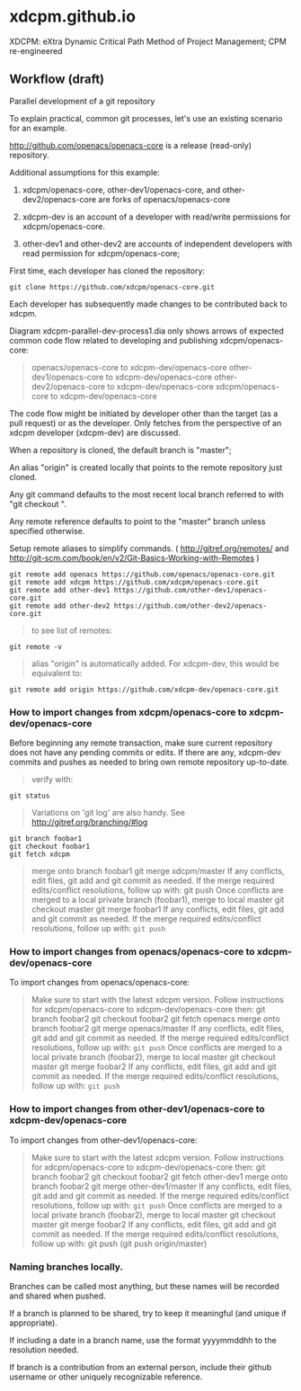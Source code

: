 xdcpm.github.io
==============

XDCPM: eXtra Dynamic Critical Path Method of Project Management; CPM re-engineered

Workflow (draft)
----------------

Parallel development of a git repository

To explain practical, common git processes, let's use an existing scenario for an example.

http://github.com/openacs/openacs-core is a release (read-only) repository.

Additional assumptions for this example:

1. xdcpm/openacs-core, other-dev1/openacs-core, and other-dev2/openacs-core are forks of openacs/openacs-core

2. xdcpm-dev is an account of a developer with read/write permissions for xdcpm/openacs-core.

3. other-dev1 and other-dev2 are accounts of independent developers with read permission for xdcpm/openacs-core; 

First time, each developer has cloned the repository:

    git clone https://github.com/xdcpm/openacs-core.git

Each developer has subsequently made changes to be contributed back to xdcpm.

Diagram xdcpm-parallel-dev-process1.dia only shows arrows of expected common code flow related to developing and publishing xdcpm/openacs-core:

> openacs/openacs-core to xdcpm-dev/openacs-core
> other-dev1/openacs-core to xdcpm-dev/openacs-core
> other-dev2/openacs-core to xdcpm-dev/openacs-core
> xdcpm/openacs-core to xdcpm-dev/openacs-core

The code flow might be initiated by developer other than the target (as a pull request) or as the developer.  Only fetches from the perspective of an xdcpm developer (xdcpm-dev) are discussed.

When a repository is cloned, the default branch is "master";

An alias "origin" is created locally that points to the remote repository just cloned.

Any git command defaults to the most recent local branch referred to with "git checkout <branch-name>".

Any remote reference defaults to point to the "master" branch unless specified otherwise.

Setup remote aliases to simplify commands. ( http://gitref.org/remotes/ and http://git-scm.com/book/en/v2/Git-Basics-Working-with-Remotes )

    git remote add openacs https://github.com/openacs/openacs-core.git
    git remote add xdcpm https://github.com/xdcpm/openacs-core.git
    git remote add other-dev1 https://github.com/other-dev1/openacs-core.git
    git remote add other-dev2 https://github.com/other-dev2/openacs-core.git

> to see list of remotes:

    git remote -v 

> alias "origin" is automatically added. For xdcpm-dev, this would be equivalent to:

    git remote add origin https://github.com/xdcpm-dev/openacs-core.git


### How to import changes from xdcpm/openacs-core to xdcpm-dev/openacs-core

Before beginning any remote transaction, make sure current repository does not have any pending commits or edits. If there are any, xdcpm-dev commits and pushes as needed to bring own remote repository up-to-date.

> verify with:

    git status

> Variations on 'git log' are also handy. See http://gitref.org/branching/#log

    git branch foobar1
    git checkout foobar1
    git fetch xdcpm
> merge onto branch foobar1 
    git merge xdcpm/master
> If any conflicts, edit files, git add and git commit as needed. 
> If the merge required edits/conflict resolutions, follow up with: git push 
> Once conflicts are merged to a local private branch (foobar1), merge to local master
    git checkout master
    git merge foobar1
> If any conflicts, edit files, git add and git commit as needed. 
> If the merge required edits/conflict resolutions, follow up with: ```git push``` 



### How to import changes from openacs/openacs-core to xdcpm-dev/openacs-core

To import changes from openacs/openacs-core:

> Make sure to start with the latest xdcpm version.
> Follow instructions for xdcpm/openacs-core to xdcpm-dev/openacs-core
> then:
    git branch foobar2
    git checkout foobar2
    git fetch openacs
> merge onto branch foobar2 
    git merge openacs/master
> If any conflicts, edit files, git add and git commit as needed. 
> If the merge required edits/conflict resolutions, follow up with: ```git push``` 
> Once conflicts are merged to a local private branch (foobar2), merge to local master
    git checkout master
    git merge foobar2
> If any conflicts, edit files, git add and git commit as needed. 
> If the merge required edits/conflict resolutions, follow up with: ```git push``` 


### How to import changes from other-dev1/openacs-core to xdcpm-dev/openacs-core

To import changes from other-dev1/openacs-core:

> Make sure to start with the latest xdcpm version.
> Follow instructions for xdcpm/openacs-core to xdcpm-dev/openacs-core
> then:
    git branch foobar2
    git checkout foobar2
    git fetch other-dev1
> merge onto branch foobar2
    git merge other-dev1/master
> If any conflicts, edit files, git add and git commit as needed. 
> If the merge required edits/conflict resolutions, follow up with: ```git push``` 
> Once conflicts are merged to a local private branch (foobar2), merge to local master
    git checkout master
    git merge foobar2
> If any conflicts, edit files, git add and git commit as needed. 
> If the merge required edits/conflict resolutions, follow up with: git push (git push origin/master)


### Naming branches locally.
Branches can be called most anything, but these names will be recorded and shared when pushed. 

If a branch is planned to be shared, try to keep it meaningful (and unique if appropriate).

If including a date in a branch name, use the format yyyymmddhh to the resolution needed.

If branch is a contribution from an external person, include their github username or other uniquely recognizable reference.
